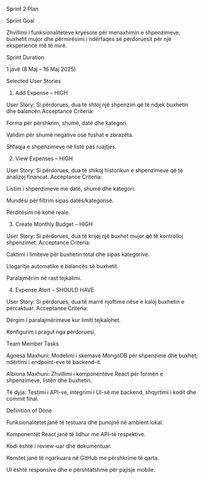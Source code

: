 Sprint 2 Plan

Sprint Goal

Zhvillimi i funksionaliteteve kryesore për menaxhimin e shpenzimeve, buxhetit mujor dhe përmirësimi i ndërfaqes së përdoruesit për një eksperiencë më të mirë.

Sprint Duration

1 javë (8 Maj – 16 Maj 2025)

Selected User Stories

1. Add Expense – HIGH

User Story: Si përdorues, dua të shtoj një shpenzim që të ndjek buxhetin dhe balancën.Acceptance Criteria:

Forma për përshkrim, shumë, datë dhe kategori.

Validim për shumë negative ose fushat e zbrazëta.

Shfaqja e shpenzimeve në listë pas ruajtjes.

2. View Expenses – HIGH

User Story: Si përdorues, dua të shikoj historikun e shpenzimeve që të analizoj financat.
Acceptance Criteria:

Listim i shpenzimeve me datë, shumë dhe kategori.

Mundësi për filtrim sipas datës/kategorisë.

Përditësim në kohë reale.

3. Create Monthly Budget – HIGH

User Story: Si përdorues, dua të krijoj një buxhet mujor që të kontrolloj shpenzimet.
Acceptance Criteria:

Caktimi i limiteve për buxhetin total dhe sipas kategorive.

Llogaritje automatike e balancës së buxhetit.

Paralajmërim në rast tejkalimi.

4. Expense Alert – SHOULD HAVE

User Story: Si përdorues, dua të marrë njoftime nëse e kaloj buxhetin e përcaktuar.
Acceptance Criteria:

Dërgim i paralajmërimeve kur limiti tejkalohet.

Konfigurim i pragut nga përdoruesi.

Team Member Tasks

Agnesa Maxhuni: Modelimi i skemave MongoDB për shpenzime dhe buxhet; ndërtimi i endpoint-eve të backend-it.

Albiona Maxhuni: Zhvillimi i komponentëve React për formën e shpenzimeve, listën dhe buxhetin.

Të dyja: Testimi i API-ve, integrimi i UI-së me backend, shqyrtimi i kodit dhe commit final.

Definition of Done

Funksionalitetet janë të testuara dhe punojnë në ambient lokal.

Komponentët React janë të lidhur me API-të respektive.

Kodi është i review-uar dhe dokumentuar.

Komitet janë të ngarkuara në GitHub me përshkrime të qarta.

UI është responsive dhe e përshtatshme për pajisje mobile.


